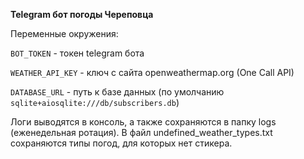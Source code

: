 **Telegram бот погоды Череповца**

Переменные окружения:

`BOT_TOKEN` - токен telegram бота

`WEATHER_API_KEY` - ключ с сайта openweathermap.org (One Call API)

`DATABASE_URL` - путь к базе данных (по умолчанию `sqlite+aiosqlite:///db/subscribers.db`)

Логи выводятся в консоль, а также сохраняются в папку logs (еженедельная ротация).
В файл undefined_weather_types.txt сохраняются типы погод, для которых нет стикера.
